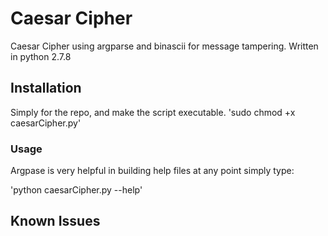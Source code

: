 # Caesar Cipher 

Caesar Cipher using argparse and binascii for message tampering.
Written in python 2.7.8

## Installation

Simply for the repo, and make the script executable. 
'sudo chmod +x caesarCipher.py'

### Usage

Argpase is very helpful in building help files at any point simply type:

'python caesarCipher.py --help'
  
## Known Issues


